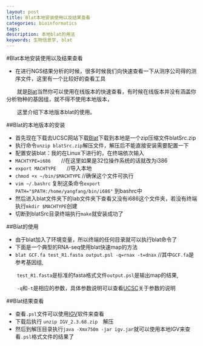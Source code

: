 ```yaml
---
layout: post
title: Blat本地安装使用以及结果查看
categories: bioinformatics
tags:
description: 本地blat的用法
keywords: 生物信息学, blat
---
```


#Blat本地安装使用以及结果查看
*  在进行NGS结果分析的时候，很多时候我们向快速查看一下从测序公司得的测序文件，这里有一个比较好的查看工具

　　就是[Blat](https://genome.ucsc.edu/cgi-bin/hgBlat?org=human)当然你可以使用在线版本的快速查看，有时候在线版本并没有涵盖你分析物种的基因组，就不得不使用本地版本，

　　这里介绍下本地版本blat的使用。

##Blat的本地版本的安装
* 首先现在下载去UCSC网站下载[Blat](https://genome.ucsc.edu/FAQ/FAQblat.html#blat3)下载到本地是一个zip压缩文件blatSrc.zip
* 执行命令`unzip blatSrc.zip`解压文件，解压后不能直接安装需要配置一下
* 配置安装blat：我的在Linux下进行的，在终端依次输入
* `MACHTYPE=i686`　　//在这里如果是32位操作系统的话就改为i386
* `export MACHTYPE`　　//导入本地
* `chmod +x ~/bin/$MACHTYPE`  //确保这个文件可执行
* `vim ~/.bashrc` 复制这条命令`export PATH="$PATH:/home/yangfang/bin/i686"`
到bashrc中
* 然后进入blat文件夹下的lab文件夹下查看又没有i686这个文件夹，若没有终端执行`mkdir $MACHTYPE`创建
* 切断到blatSrc目录终端执行`make`就安装成功了

##Blat的使用
* 由于blat加入了环境变量，所以终端的任何目录就可以执行blat命令了
* 下面是一个典型的RNA-seq使用blat快速map的方法
* `blat GCF.fa test_R1.fasta output.psl -q=rnax -t=dnax` //其中`GCF.fa`是参考基因组,

　　`test_R1.fasta`是标准的fasta格式文件`output.psl`是输出map的结果,

　　`-q`和`-t`是相应的参数，具体参数说明可以查看[UCSC](https://genome.ucsc.edu/goldenPath/help/blatSpec.html#blatUsage)关于参数的说明

##Blat结果查看
* 查看`.psl`文件可以使用[IGV](https://www.broadinstitute.org/software/igv/download)软件来查看
* 下载后执行 `unzip IGV_2.3.68.zip`　解压
* 然后到解压目录执行`java -Xmx750m -jar igv.jar`就可以使用本地IGV来查看`.psl`格式文件的结果了

